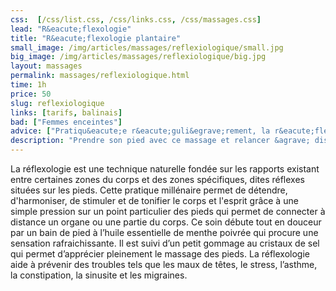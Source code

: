 ```yaml
---
css:  [/css/list.css, /css/links.css, /css/massages.css]
lead: "R&eacute;flexologie"
title: "R&eacute;flexologie plantaire"
small_image: /img/articles/massages/reflexiologique/small.jpg
big_image: /img/articles/massages/reflexiologique/big.jpg
layout: massages
permalink: massages/reflexiologique.html
time: 1h
price: 50
slug: reflexiologique
links: [tarifs, balinais]
bad: ["Femmes enceintes"]
advice: ["Pratiqu&eacute;e r&eacute;guli&egrave;rement, la r&eacute;flexologie &eacute;quilibre les &eacute;nergies du yin et du yang et participe au renforcement du terrain immunitaire.", "Boire un grand verre d&rsquo;eau apr&egrave;s le soin.", "Ne pas manger dans l&rsquo;heure pr&eacute;c&eacute;dant le massage"]
description: "Prendre son pied avec ce massage et relancer &agrave; distance l&rsquo;&eacute;nergie dans tous le corps."
---
```

La réflexologie est une technique naturelle fondée sur 
les rapports existant entre certaines zones du corps et 
des zones spécifiques, dites réflexes situées sur les pieds.
Cette pratique millénaire permet de détendre, 
d'harmoniser, de stimuler et de tonifier le corps et 
l'esprit grâce à une simple pression sur un point 
particulier des pieds qui permet de connecter à 
distance un organe ou une partie du corps.
Ce soin débute tout en douceur par un bain de pied à 
l’huile essentielle de menthe poivrée qui procure une 
sensation rafraichissante. 
Il est suivi d’un petit gommage au cristaux de sel qui 
permet d’apprécier pleinement le massage des pieds.
La réflexologie aide à prévenir des troubles tels que les 
maux de têtes, le stress, l’asthme, la constipation, 
la sinusite et les migraines.


